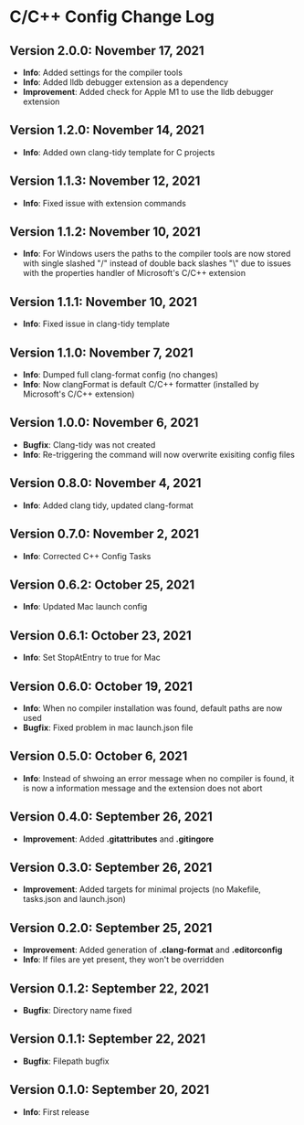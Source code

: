 # C/C++ Config Change Log

## Version 2.0.0: November 17, 2021

- **Info**: Added settings for the compiler tools
- **Info**: Added lldb debugger extension as a dependency
- **Improvement**: Added check for Apple M1 to use the lldb debugger extension

## Version 1.2.0: November 14, 2021

- **Info**: Added own clang-tidy template for C projects

## Version 1.1.3: November 12, 2021

- **Info**: Fixed issue with extension commands

## Version 1.1.2: November 10, 2021

- **Info**: For Windows users the paths to the compiler tools are now stored with single slashed "/" instead of double back slashes "\\" due to issues with the properties handler of Microsoft's C/C++ extension

## Version 1.1.1: November 10, 2021

- **Info**: Fixed issue in clang-tidy template

## Version 1.1.0: November 7, 2021

- **Info**: Dumped full clang-format config (no changes)
- **Info**: Now clangFormat is default C/C++ formatter (installed by Microsoft's C/C++ extension)

## Version 1.0.0: November 6, 2021

- **Bugfix**: Clang-tidy was not created
- **Info**: Re-triggering the command will now overwrite exisiting config files

## Version 0.8.0: November 4, 2021

- **Info**: Added clang tidy, updated clang-format

## Version 0.7.0: November 2, 2021

- **Info**: Corrected C++ Config Tasks

## Version 0.6.2: October 25, 2021

- **Info**: Updated Mac launch config

## Version 0.6.1: October 23, 2021

- **Info**: Set StopAtEntry to true for Mac

## Version 0.6.0: October 19, 2021

- **Info**: When no compiler installation was found, default paths are now used
- **Bugfix**: Fixed problem in mac launch.json file

## Version 0.5.0: October 6, 2021

- **Info**: Instead of shwoing an error message when no compiler is found, it is now a information message and the extension does not abort

## Version 0.4.0: September 26, 2021

- **Improvement**: Added **.gitattributes** and **.gitingore**

## Version 0.3.0: September 26, 2021

- **Improvement**: Added targets for minimal projects (no Makefile, tasks.json and launch.json)

## Version 0.2.0: September 25, 2021

- **Improvement**: Added generation of **.clang-format** and **.editorconfig**
- **Info**: If files are yet present, they won't be overridden

## Version 0.1.2: September 22, 2021

- **Bugfix**: Directory name fixed

## Version 0.1.1: September 22, 2021

- **Bugfix**: Filepath bugfix

## Version 0.1.0: September 20, 2021

- **Info**: First release
